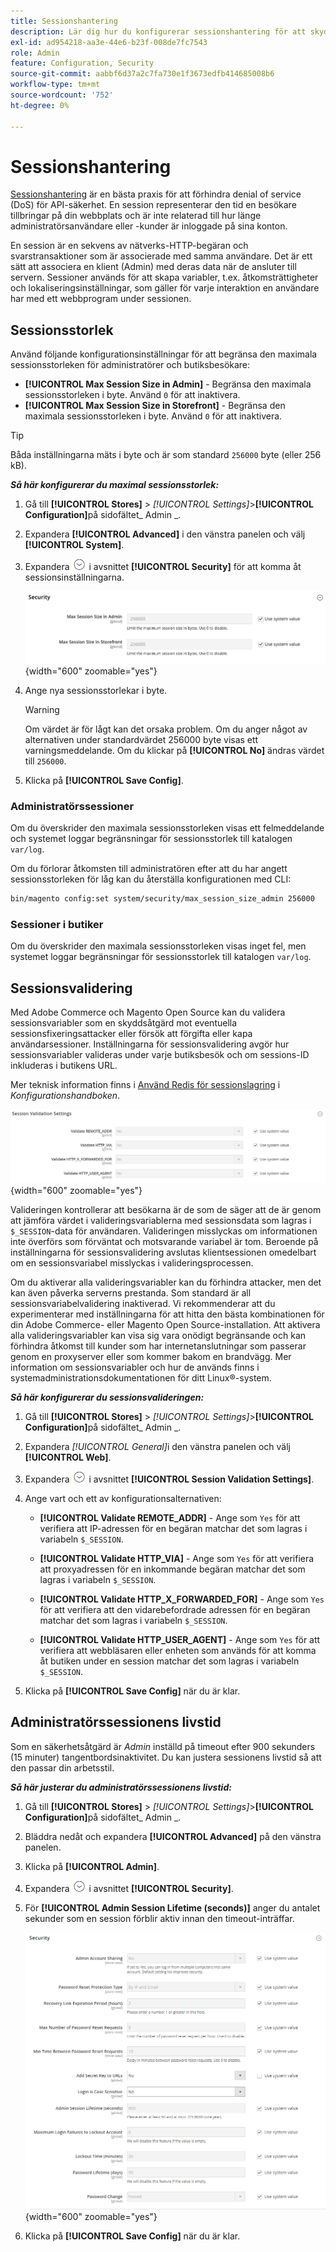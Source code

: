 ```yaml
---
title: Sessionshantering
description: Lär dig hur du konfigurerar sessionshantering för att skydda administratören och butiken.
exl-id: ad954218-aa3e-44e6-b23f-008de7fc7543
role: Admin
feature: Configuration, Security
source-git-commit: aabbf6d37a2c7fa730e1f3673edfb414685008b6
workflow-type: tm+mt
source-wordcount: '752'
ht-degree: 0%

---
```


# Sessionshantering

[Sessionshantering](https://cheatsheetseries.owasp.org/cheatsheets/Session_Management_Cheat_Sheet.html) är en bästa praxis för att förhindra denial of service (DoS) för API-säkerhet. En session representerar den tid en besökare tillbringar på din webbplats och är inte relaterad till hur länge administratörsanvändare eller -kunder är inloggade på sina konton.

En session är en sekvens av nätverks-HTTP-begäran och svarstransaktioner som är associerade med samma användare. Det är ett sätt att associera en klient (Admin) med deras data när de ansluter till servern. Sessioner används för att skapa variabler, t.ex. åtkomsträttigheter och lokaliseringsinställningar, som gäller för varje interaktion en användare har med ett webbprogram under sessionen.

## Sessionsstorlek

Använd följande konfigurationsinställningar för att begränsa den maximala sessionsstorleken för administratörer och butiksbesökare:

- **[!UICONTROL Max Session Size in Admin]** - Begränsa den maximala sessionsstorleken i byte. Använd `0` för att inaktivera.
- **[!UICONTROL Max Session Size in Storefront]** - Begränsa den maximala sessionsstorleken i byte. Använd `0` för att inaktivera.

>[!TIP]
>
>Båda inställningarna mäts i byte och är som standard `256000` byte (eller 256 kB).

**_Så här konfigurerar du maximal sessionsstorlek:_**

1. Gå till **[!UICONTROL Stores]** > _[!UICONTROL Settings]_>**[!UICONTROL Configuration]**&#x200B;på sidofältet_ Admin _.

1. Expandera **[!UICONTROL Advanced]** i den vänstra panelen och välj **[!UICONTROL System]**.

1. Expandera ![Expansionsväljaren](../assets/icon-display-expand.png) i avsnittet **[!UICONTROL Security]** för att komma åt sessionsinställningarna.

   ![Sessionsinställningar](../configuration-reference/advanced/assets/system-security.png){width="600" zoomable="yes"}

1. Ange nya sessionsstorlekar i byte.

   >[!WARNING]
   >
   >Om värdet är för lågt kan det orsaka problem. Om du anger något av alternativen under standardvärdet 256000 byte visas ett varningsmeddelande. Om du klickar på **[!UICONTROL No]** ändras värdet till `256000`.

1. Klicka på **[!UICONTROL Save Config]**.

### Administratörssessioner

Om du överskrider den maximala sessionsstorleken visas ett felmeddelande och systemet loggar begränsningar för sessionsstorlek till katalogen `var/log`.

Om du förlorar åtkomsten till administratören efter att du har angett sessionsstorleken för låg kan du återställa konfigurationen med CLI:

```bash
bin/magento config:set system/security/max_session_size_admin 256000
```

### Sessioner i butiker

Om du överskrider den maximala sessionsstorleken visas inget fel, men systemet loggar begränsningar för sessionsstorlek till katalogen `var/log`.

## Sessionsvalidering

Med Adobe Commerce och Magento Open Source kan du validera sessionsvariabler som en skyddsåtgärd mot eventuella sessionsfixeringsattacker eller försök att förgifta eller kapa användarsessioner. Inställningarna för sessionsvalidering avgör hur sessionsvariabler valideras under varje butiksbesök och om sessions-ID inkluderas i butikens URL.

Mer teknisk information finns i [Använd Redis för sessionslagring](https://experienceleague.adobe.com/docs/commerce-operations/configuration-guide/cache/redis/redis-session.html) i _Konfigurationshandboken_.

![Allmän konfiguration - Webbsessionsvalidering](../configuration-reference/general/assets/web-session-validation-settings.png){width="600" zoomable="yes"}

Valideringen kontrollerar att besökarna är de som de säger att de är genom att jämföra värdet i valideringsvariablerna med sessionsdata som lagras i `$_SESSION`-data för användaren. Valideringen misslyckas om informationen inte överförs som förväntat och motsvarande variabel är tom. Beroende på inställningarna för sessionsvalidering avslutas klientsessionen omedelbart om en sessionsvariabel misslyckas i valideringsprocessen.

Om du aktiverar alla valideringsvariabler kan du förhindra attacker, men det kan även påverka serverns prestanda. Som standard är all sessionsvariabelvalidering inaktiverad. Vi rekommenderar att du experimenterar med inställningarna för att hitta den bästa kombinationen för din Adobe Commerce- eller Magento Open Source-installation. Att aktivera alla valideringsvariabler kan visa sig vara onödigt begränsande och kan förhindra åtkomst till kunder som har internetanslutningar som passerar genom en proxyserver eller som kommer bakom en brandvägg. Mer information om sessionsvariabler och hur de används finns i systemadministrationsdokumentationen för ditt Linux®-system.

**_Så här konfigurerar du sessionsvalideringen:_**

1. Gå till **[!UICONTROL Stores]** > _[!UICONTROL Settings]_>**[!UICONTROL Configuration]**&#x200B;på sidofältet_ Admin _.

1. Expandera _[!UICONTROL General]_&#x200B;i den vänstra panelen och välj **[!UICONTROL Web]**.

1. Expandera ![Expansionsväljaren](../assets/icon-display-expand.png) i avsnittet **[!UICONTROL Session Validation Settings]**.

1. Ange vart och ett av konfigurationsalternativen:

   - **[!UICONTROL Validate REMOTE_ADDR]** - Ange som `Yes` för att verifiera att IP-adressen för en begäran matchar det som lagras i variabeln `$_SESSION`.

   - **[!UICONTROL Validate HTTP_VIA]** - Ange som `Yes` för att verifiera att proxyadressen för en inkommande begäran matchar det som lagras i variabeln `$_SESSION`.

   - **[!UICONTROL Validate HTTP_X_FORWARDED_FOR]** - Ange som `Yes` för att verifiera att den vidarebefordrade adressen för en begäran matchar det som lagras i variabeln `$_SESSION`.

   - **[!UICONTROL Validate HTTP_USER_AGENT]** - Ange som `Yes` för att verifiera att webbläsaren eller enheten som används för att komma åt butiken under en session matchar det som lagras i variabeln `$_SESSION`.

1. Klicka på **[!UICONTROL Save Config]** när du är klar.

## Administratörssessionens livstid

Som en säkerhetsåtgärd är _Admin_ inställd på timeout efter 900 sekunders (15 minuter) tangentbordsinaktivitet. Du kan justera sessionens livstid så att den passar din arbetsstil.

**_Så här justerar du administratörssessionens livstid:_**

1. Gå till **[!UICONTROL Stores]** > _[!UICONTROL Settings]_>**[!UICONTROL Configuration]**&#x200B;på sidofältet_ Admin _.

1. Bläddra nedåt och expandera **[!UICONTROL Advanced]** på den vänstra panelen.

1. Klicka på **[!UICONTROL Admin]**.

1. Expandera ![Expansionsväljaren](../assets/icon-display-expand.png) i avsnittet **[!UICONTROL Security]**.

1. För **[!UICONTROL Admin Session Lifetime (seconds)]** anger du antalet sekunder som en session förblir aktiv innan den timeout-inträffar.

   ![Avancerad konfiguration - Säkerhetsinställningar för administratör](../configuration-reference/advanced/assets/admin-security.png){width="600" zoomable="yes"}

1. Klicka på **[!UICONTROL Save Config]** när du är klar.
